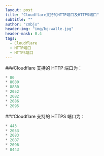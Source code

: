 ```yaml
---
layout: post
title: "Cloudflare支持的HTTP端口及HTTPS端口"
subtitle: ""
author: "cmbjx"
header-img: "img/bg-walle.jpg"
header-mask: 0.4
tags:
  - Cloudflare
  - HTTP端口
  - HTTPS端口
---
```


###Cloud­flare 支持的 HTTP 端口为：
```js
* 80
* 8080
* 8880
* 2052
* 2082
* 2086
* 2095
```
###Cloud­flare 支持的 HTTPS 端口为：
```js
* 443
* 2053
* 2083
* 2087
* 2096
* 8443
```
